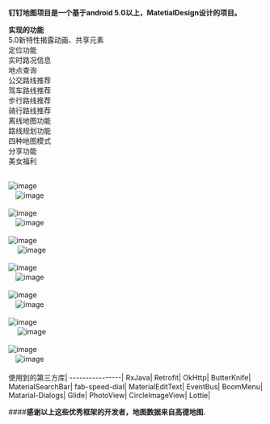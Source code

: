 **钉钉地图项目是一个基于android 5.0以上，MatetialDesign设计的项目。**

**实现的功能**<br>
5.0新特性揭露动画、共享元素<br>
定位功能<br>
实时路况信息<br>
地点查询<br>
公交路线推荐<br>
驾车路线推荐<br>
步行路线推荐<br>
骑行路线推荐<br>
离线地图功能<br>
路线规划功能<br>
四种地图模式<br>
分享功能<br>
美女福利<br><br>

![image](https://github.com/DingMouRen/DingDingMap/raw/master/imgs/map1.gif)   
  　![image](https://github.com/DingMouRen/DingDingMap/raw/master/imgs/map2.gif) <br><br>
![image](https://github.com/DingMouRen/DingDingMap/raw/master/imgs/map3.gif)   
  　![image](https://github.com/DingMouRen/DingDingMap/raw/master/imgs/map4.gif) <br><br>
![image](https://github.com/DingMouRen/DingDingMap/raw/master/imgs/img1.png)   
 　 ![image](https://github.com/DingMouRen/DingDingMap/raw/master/imgs/img2.png) <br><br>
![image](https://github.com/DingMouRen/DingDingMap/raw/master/imgs/img3.png)   
  　![image](https://github.com/DingMouRen/DingDingMap/raw/master/imgs/img4.png) <br><br>
![image](https://github.com/DingMouRen/DingDingMap/raw/master/imgs/img5.png)   
  　![image](https://github.com/DingMouRen/DingDingMap/raw/master/imgs/img6.png) <br><br>
![image](https://github.com/DingMouRen/DingDingMap/raw/master/imgs/img7.png)   
 　 ![image](https://github.com/DingMouRen/DingDingMap/raw/master/imgs/img8.png) <br><br>
![image](https://github.com/DingMouRen/DingDingMap/raw/master/imgs/img9.png)   
  　![image](https://github.com/DingMouRen/DingDingMap/raw/master/imgs/img10.png) <br><br>
使用到的第三方库|
----------------|
RxJava|
Retrofit|
OkHttp|
ButterKnife|
MaterialSearchBar|
fab-speed-dial|
MaterialEditText|
EventBus|
BoomMenu|
Matarial-Dialogs|
Glide|
PhotoView|
CircleImageView|
Lottie|

####**感谢以上这些优秀框架的开发者，地图数据来自高德地图.**
